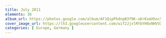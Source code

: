 ```yaml
---
title: July 2011
elements: 36
album_url: https://photos.google.com/album/AF1QipPhdnpB3f9K-uKrKxmXhocStACCc-A8KJOy5yni
cover_image_url: https://lh3.googleusercontent.com/wif2JjxlRYbYH0xNHVVXb638ryNJ372kEKHnq3TLXpeKrk3geO0W16KsDOT_qLcNiVxRL1Cg7k_5RXEapLGR301vjqBZGioE-cVeqViLureWGRAxkHni6sy4fcw7XYfipijUaWsM2lV3eQ6HEw_xRVZ8_QkwSaQAPYYcZjRlX1w0gYDXrHs_eqkF4AHonh7xC31V0g_DW1d_nS9Y98Fm1B4rGlLATrmkFO1ofk6QcWQGeHkH_znJDDAugHaXhtbhBuwSKBItQkhnavh6-MPEsLnH5dqquQAaygEvGC0oI2BNvZaWX5q7MbuOzrFBG_EvvHwcRgkc2yaApW5YAsq1mHrFVn2O93FZm1_kfxKogQ7YWXrjdBi93EMI78BzI_bbjsKHiehVaOBIbCTR5afNOsW5bNqvpChGC0dCQVluyukMnMk7RuryaZ6qGpi5AdVs8SCL6UTn5fP5_eg3A9UjSQrfgzrE5fJF8WAoH5PzDvIfqyExdcV5AGtfGV5NMtKPycLcOzptCh64y4PffQiBV2gbk0FWpYk2_2hgJyj4y00JhHcQnLIoSGQkJoHbF5NKtjVIjRLT4TuY3stVOHm4k42U-CNdIaLBJD_ZfNfo3_Bm1CDQUhipm823hMq__zXZrT1XcJBh-NSeZtMHmwHxKmlP1A=s195-p-k-no
categories: [ Europe, Germany ]
---
```

